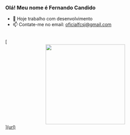 ### Olá! Meu nome é Fernando Candido  
- 🔭 Hoje trabalho com desenvolvimento 
- 📫 Contate-me no email: oficialfcsj@gmail.com 

<br>
[<div align="center">
  <a href="https://github.com/fernando-candido">
  <img height="250em" src="https://github-readme-stats.vercel.app/api/top-langs/?username=fernando-candido&show_icons=true&theme=radical">
</div>
](url)
